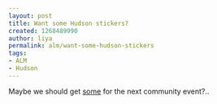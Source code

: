 ```yaml
---
layout: post
title: Want some Hudson stickers?
created: 1268489990
author: liya
permalink: alm/want-some-hudson-stickers
tags:
- ALM
- Hudson
---
```

<p>Maybe we should get <a href="http://blog.hudson-ci.org/content/want-some-hudson-stickers">some</a> for the next community event?.. <img src="/sites/all/modules/fckeditor/fckeditor/editor/images/smiley/msn/shades_smile.gif" alt="" /></p>
<p>&nbsp;</p>
